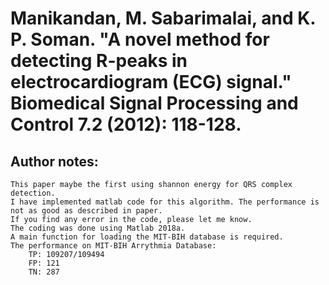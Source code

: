 # Manikandan, M. Sabarimalai, and K. P. Soman. "A novel method for detecting R-peaks in electrocardiogram (ECG) signal." Biomedical Signal Processing and Control 7.2 (2012): 118-128.
## Author notes: 
	This paper maybe the first using shannon energy for QRS complex detection. 
	I have implemented matlab code for this algorithm. The performance is not as good as described in paper.
	If you find any error in the code, please let me know.
	The coding was done using Matlab 2018a.
	A main function for loading the MIT-BIH database is required.
	The performance on MIT-BIH Arrythmia Database: 
		TP: 109207/109494
		FP: 121
		TN: 287
